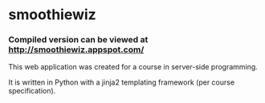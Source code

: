 # smoothiewiz
### Compiled version can be viewed at http://smoothiewiz.appspot.com/

This web application was created for a course in server-side programming.

It is written in Python with a jinja2 templating framework (per course specification).
